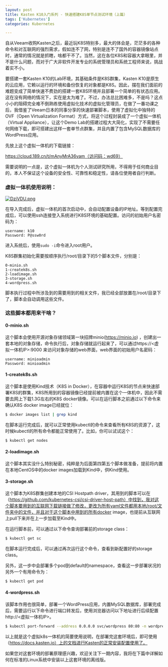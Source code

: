 ```yaml
---
layout: post
title: Kasten K10入门系列 - 快速搭建K8S单节点测试环境（上篇）
tags: ['Kubernetes']
categories: Kubernetes

---
```


自从Veeam收购Kasten之后，最近玩K8S特别多，最大的体会是，茫茫多的各种命令和对互联网的强烈需求，假如连不了网，特别是连不了国外的容器镜像站点时，通常的情况就是抓瞎，啥都干不了。当然，这在各位K8S和容器大拿眼里，并不是什么问题，而对于广大非软件开发专业的系统管理员和系统工程师来说，挑战着实不小。

要搭建一套Kasten K10的Lab环境，其基础条件是K8S群集，Kasten K10是原生的云应用，它赖以运行的环境和备份恢复的对象都是K8S。因此，摆在我们面前的难题变成了简单快速不费劲的搭建一套K8S环境并且部署一个简单的有状态应用。这在没有网络的情况下，实在是太为难了。不过，办法总比困难多，不是吗？这点小小的阻碍完全难不倒熟练使用虚拟化技术的虚拟化管理员，在做了一番功课之后，我借鉴了Veeam日本的同事分享的快速部署脚本，使用了虚拟化中独特的OVF（Open Virtualization Format）方式，将这个过程封装成了一个虚拟一体机（Virtual Appliance），让这个Demo Lab的搭建过程大大简化，实现了不需要任何网络下载，即可搭建出这样一套单节点群集，并且内置了包含MySQL数据库的WordPress应用。

先放上这个虚拟一体机的下载链接：

https://cloud.189.cn/t/mAnyMrA36vam（访问码：wd69）

需要说明的一点是，这个虚拟一体机为个人测试研究所用，不得用于任何商业目的，本人不保证这个设备的安全性、可靠性和稳定性，请各位使用者自行判断。

### 虚拟一体机使用说明：



[![DziVDU.png](https://s3.ax1x.com/2020/12/07/DziVDU.png)](https://imgchr.com/i/DziVDU)

在导入完成后，虚拟一体机的首次启动中，会自动配置设备的IP地址。等到配置完成后，可以使用ssh连接登入系统进行K8S环境的基础配置。访问的初始用户名密码为：

```PlainTXT
username: k10
Password: P@ssw0rd
```

进入系统后，使用`sudo -i`命令进入root用户。

K8S群集初始化需要按顺序执行/root/目录下的5个脚本文件，分别是：

```PlainTXT
0-minio.sh
1-createk8s.sh
2-loadimage.sh
3-storage.sh
4-wordpress.sh
```

脚本执行过程中所涉及到的需要用到的相关文件，我已经全部放置在/root/目录下了，脚本会自动调用这些文件。

### 这些脚本都用来干啥？

#### 0-minio.sh

这个脚本会使用开源对象存储领域第一块招牌minio(https://minio.io) ，创建出一套本地的对象存储，命令执行后，对象存储就运行起来了，可以通过https://<虚拟一体机IP>:9000 来访问对象存储的web界面，web界面的初始用户名密码：

```PlainTXT
username: minioadmin
Password: minioadmin
```

#### 1-createk8s.sh

这个脚本是使用Kind技术（K8S in Docker），在容器中运行K8S的节点来快速部署K8S的群集，K8S所用到的容器镜像已经提前被内置在这个一体机中，因此不需要去网上下载1.3G左右的K8S docker镜像。可以在运行脚本之前通过以下命令来确认K8S docker image已经就位：

```bash
$ docker images list | grep kind
```

在脚本运行完成后，就可以正常使用kubectl的命令来查看所有K8S的资源了，这时候kubectl的所有命令都能正常使用了。比如，你可以试试这个：

```bash
$ kubectl get nodes
```

#### 2-loadimage.sh

这个脚本其实没什么特别秘密，纯粹是为后面第四第五个脚本做准备，提前将内置在本地CentOS中的docker images加载到Kind中，供Kind使用。

#### 3-storage.sh

这个脚本为K8S群集创建本地的CSI Hostpath driver，其用到的脚本可以在（https://github.com/kubernetes-csi/csi-driver-host-path）中找到，我对这个脚本要用到的互联网下载链接做了修改，更改为所有yaml文件都用本地/root/文件夹中的文件，并且对于这个脚本中用到的所有docker image，也提前从互联网上pull下来并在上一步加载至Kind中。

在运行脚本前，可以通过以下命令查询部署前的storage class：

```bash
$ kubectl get sc
```

在脚本运行完成后，可以通过再次运行这个命令，查看到新配置好的storage class。

另外，这一步中会部署多个pod到default的namespace，查看这一步部署状况的另外一个有用命令为：

```bash
$ kubectl get pod
```

#### 4-wordpress.sh

该脚本作用也很简单，部署一个WordPress应用，内置MySQL数据库，部署完成后，需要运行以下命令进行端口转发后，使用浏览器访问以下地址进行后续配置http://<虚拟一体机IP>。

```bash
$ kubectl port-forward --address 0.0.0.0 svc/wordpress 80:80 -n wordpress
```

以上就是这个虚拟k8s一体机的简要使用说明，在部署完这套环境后，即可使用（https://docs.kasten.io）上的文档进行Kasten的正常安装配置使用了。

如果您对这套环境的部署原理感兴趣，欢迎关注下一期内容，我将在下篇中详解如何在标准的Linux系统中安装以上这套环境的离线版。

